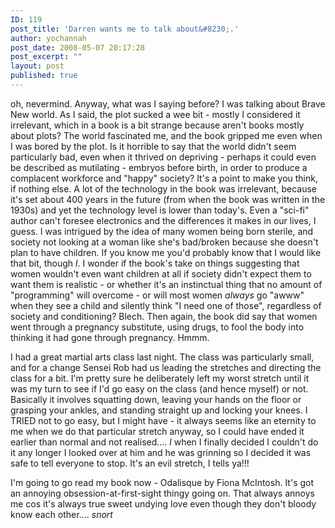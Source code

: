 ```yaml
---
ID: 119
post_title: 'Darren wants me to talk about&#8230;.'
author: yochannah
post_date: 2008-05-07 20:17:28
post_excerpt: ""
layout: post
published: true
---
```

oh, nevermind. Anyway, what was I saying before? I was talking about Brave New world. As I said, the plot sucked a wee bit - mostly I considered it irrelevant, which in a book is a bit strange because aren't books mostly about plots? The world fascinated me, and the book gripped me even when I was bored by the plot. Is it horrible to say that the world didn't seem particularly bad, even when it thrived on depriving - perhaps it could even be described as mutilating - embryos before birth, in order to produce a complacent workforce and "happy" society? It's a point to make you think, if nothing else. 
A lot of the technology in the book was irrelevant, because it's set about 400 years in the future (from when the book was written in the 1930s) and yet the technology level is lower than today's. Even a "sci-fi" author can't foresee electronics and the differences it makes in our lives, I guess. 
I was intrigued by the idea of many women being born sterile, and society not looking at a woman like she's bad/broken because she doesn't plan to have children. If you know me you'd probably know that I would like that bit, though *l*.  I wonder if the book's take on things suggesting that women wouldn't even want children at all if society didn't expect them to want them is realistic - or whether it's an instinctual thing that no amount of "programming" will overcome - or will most women <em>always</em> go "awww" when they see a child and silently think "I need one of those", regardless of society and conditioning? Blech. Then again, the book did say that women went through a pregnancy substitute, using drugs, to fool the body into thinking it had gone through pregnancy. Hmmm. 

I had a great martial arts class last night. The class was particularly small, and for a change Sensei Rob had us leading the stretches and directing the class for a bit. I'm pretty sure he deliberately left my worst stretch until it was my turn to see if I'd go easy on the class (and hence myself) or not. Basically it involves squatting down, leaving your hands on the floor or grasping your ankles, and standing straight up and locking your knees. I TRIED not to go easy, but I might have - it always seems like an eternity to me when we do that particular stretch anyway, so I could have ended it earlier than normal and not realised.... *l* when I finally decided I couldn't do it any longer I looked over at him and he was grinning so I decided it was safe to tell everyone to stop. It's an evil stretch, I tells ya!!!

I'm going to go read my book now - Odalisque by Fiona McIntosh. It's got an annoying obsession-at-first-sight thingy going on. That always annoys me cos it's always true sweet undying love even though they don't bloody know each other.... *snort*